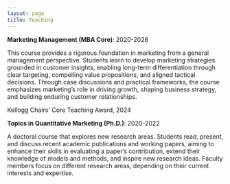 ```yaml
---
layout: page
title: Teaching
---
```



<b>Marketing Management (MBA Core)</b>: 2020-2026

This course provides a rigorous foundation in marketing from a general management perspective.  Students learn to develop marketing strategies grounded in customer insights, enabling long-term differentiation through clear targeting, compelling value propositions, and aligned tactical decisions. Through case discussions and practical frameworks, the course emphasizes marketing’s role in driving growth, shaping business strategy, and building enduring customer relationships.

  Kellogg Chairs' Core Teaching Award, 2024

<b>Topics in Quantitative Marketing (Ph.D.)</b>: 2020-2022

A doctoral course that explores new research areas. Students read, present, and discuss recent academic publications and working papers, aiming to enhance their skills in evaluating a paper’s contribution, extend their knowledge of models and methods, and inspire new research ideas. Faculty members focus on different research areas, depending on their current interests and expertise.
